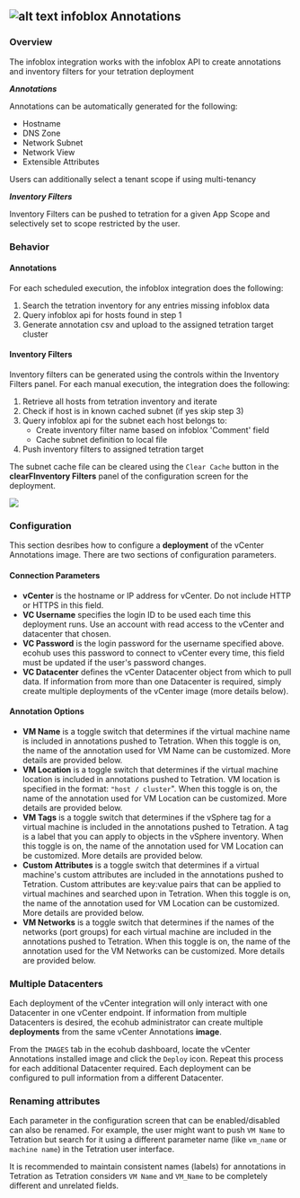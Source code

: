 ## ![alt text](https://github.com/techBeck03/Scratch/raw/master/ecoScripts/infoblox/icon.png "Logo") infoblox Annotations

### Overview
The infoblox integration works with the infoblox API to create annotations and inventory filters for your tetration deployment

***Annotations***

Annotations can be automatically generated for the following:
- Hostname
- DNS Zone
- Network Subnet
- Network View
- Extensible Attributes

Users can additionally select a tenant scope if using multi-tenancy

***Inventory Filters***

Inventory Filters can be pushed to tetration for a given App Scope and selectively set to scope restricted by the user.

### Behavior

#### Annotations

For each scheduled execution, the infoblox integration does the following:

1. Search the tetration inventory for any entries missing infoblox data
2. Query infoblox api for hosts found in step 1
3. Generate annotation csv and upload to the assigned tetration target cluster

#### Inventory Filters

Inventory filters can be generated using the controls within the Inventory Filters panel.  For each manual execution, the integration does the following:

1. Retrieve all hosts from tetration inventory and iterate
2. Check if host is in known cached subnet (if yes skip step 3)
3. Query infoblox api for the subnet each host belongs to:
    * Create inventory filter name based on infoblox 'Comment' field
    * Cache subnet definition to local file
4. Push inventory filters to assigned tetration target
 
The subnet cache file can be cleared using the `Clear Cache` button in the **clearFInventory Filters** panel of the configuration screen for the deployment.

<img src="https://github.com/techBeck03/Scratch/raw/master/ecoScripts/infoblox/clearInventoryCache.png" altText="Clear Cache" />

### Configuration

This section desribes how to configure a **deployment** of the vCenter Annotations image. There are two sections of configuration parameters.

#### Connection Parameters

- **vCenter** is the hostname or IP address for vCenter. Do not include HTTP or HTTPS in this field.
- **VC Username** specifies the login ID to be used each time this deployment runs. Use an account with read access to the vCenter and datacenter that chosen.
- **VC Password** is the login password for the username specified above. ecohub uses this password to connect to vCenter every time, this field must be updated if the user's password changes.
- **VC Datacenter** defines the vCenter Datacenter object from which to pull data. If information from more than one Datacenter is required, simply create multiple deployments of the vCenter image (more details below).

#### Annotation Options

- **VM Name** is a toggle switch that determines if the virtual machine name is included in annotations pushed to Tetration. When this toggle is on, the name of the annotation used for VM Name can be customized. More details are provided below.
- **VM Location** is a toggle switch that determines if the virtual machine location is included in annotations pushed to Tetration. VM location is specified in the format: `"host / cluster`". When this toggle is on, the name of the annotation used for VM Location can be customized. More details are provided below.
- **VM Tags** is a toggle switch that determines if the vSphere tag for a virtual machine is included in the annotations pushed to Tetration. A tag is a label that you can apply to objects in the vSphere inventory. When this toggle is on, the name of the annotation used for VM Location can be customized. More details are provided below.
- **Custom Attributes** is a toggle switch that determines if a virtual machine's custom attributes are included in the annotations pushed to Tetration. Custom attributes are key:value pairs that can be applied to virtual machines and searched upon in Tetration. When this toggle is on, the name of the annotation used for VM Location can be customized. More details are provided below.
- **VM Networks** is a toggle switch that determines if the names of the networks (port groups) for each virtual machine are included in the annotations pushed to Tetration. When this toggle is on, the name of the annotation used for the VM Networks can be customized. More details are provided below.

### Multiple Datacenters

Each deployment of the vCenter integration will only interact with one Datacenter in one vCenter endpoint. If information from multiple Datacenters is desired, the ecohub administrator can create multiple **deployments** from the same vCenter Annotations **image**. 

From the `IMAGES` tab in the ecohub dashboard, locate the vCenter Annotations installed image and click the `Deploy` icon. Repeat this process for each additional Datacenter required. Each deployment can be configured to pull information from a different Datacenter.

### Renaming attributes

Each parameter in the configuration screen that can be enabled/disabled can also be renamed. For example, the user might want to push `VM Name` to Tetration but search for it using a different parameter name (like `vm_name` or `machine name`) in the Tetration user interface.

It is recommended to maintain consistent names (labels) for annotations in Tetration as Tetration considers `VM Name` and `VM_Name` to be completely different and unrelated fields.